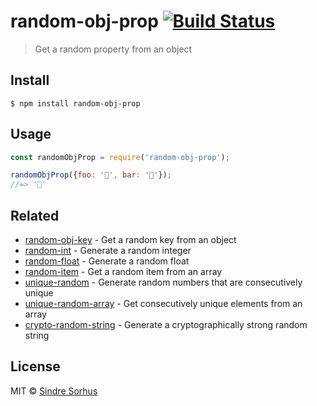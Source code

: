 # random-obj-prop [![Build Status](https://travis-ci.org/sindresorhus/random-obj-prop.svg?branch=master)](https://travis-ci.org/sindresorhus/random-obj-prop)

> Get a random property from an object


## Install

```
$ npm install random-obj-prop
```


## Usage

```js
const randomObjProp = require('random-obj-prop');

randomObjProp({foo: '🐴', bar: '🦄'});
//=> '🦄'
```


## Related

- [random-obj-key](https://github.com/sindresorhus/random-obj-key) - Get a random key from an object
- [random-int](https://github.com/sindresorhus/random-int) - Generate a random integer
- [random-float](https://github.com/sindresorhus/random-float) - Generate a random float
- [random-item](https://github.com/sindresorhus/random-item) - Get a random item from an array
- [unique-random](https://github.com/sindresorhus/unique-random) - Generate random numbers that are consecutively unique
- [unique-random-array](https://github.com/sindresorhus/unique-random-array) - Get consecutively unique elements from an array
- [crypto-random-string](https://github.com/sindresorhus/crypto-random-string) - Generate a cryptographically strong random string


## License

MIT © [Sindre Sorhus](https://sindresorhus.com)
